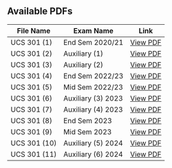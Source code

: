 ## Available PDFs

| File Name | Exam Name | Link |
|-----------|-----------|------|
| UCS 301 (1) | End Sem 2020/21 | [View PDF](https://github.com/100xerror/DS-PYQs/blob/main/UCS301%20(1).pdf) |
| UCS 301 (2) | Auxiliary (1) | [View PDF](https://github.com/100xerror/DS-PYQs/blob/main/UCS301%20(2).pdf) |
| UCS 301 (3) | Auxiliary (2) | [View PDF](https://github.com/100xerror/DS-PYQs/blob/main/UCS301%20(3).pdf) |
| UCS 301 (4) | End Sem 2022/23 | [View PDF](https://github.com/100xerror/DS-PYQs/blob/main/UCS301%20(4).pdf) |
| UCS 301 (5) | Mid Sem 2022/23 | [View PDF](https://github.com/100xerror/DS-PYQs/blob/main/UCS301%20(5).pdf) |
| UCS 301 (6) | Auxiliary (3) 2023 | [View PDF](https://github.com/100xerror/DS-PYQs/blob/main/UCS301%20(6).pdf) |
| UCS 301 (7) | Auxiliary (4) 2023 | [View PDF](https://github.com/100xerror/DS-PYQs/blob/main/UCS301%20(7).pdf) |
| UCS 301 (8) | End Sem 2023 | [View PDF](https://github.com/100xerror/DS-PYQs/blob/main/UCS301%20(8).pdf) |
| UCS 301 (9) | Mid Sem 2023 | [View PDF](https://github.com/100xerror/DS-PYQs/blob/main/UCS301%20(9).pdf) |
| UCS 301 (10) | Auxiliary (5) 2024 | [View PDF](https://github.com/100xerror/DS-PYQs/blob/main/UCS301%20(10).pdf) |
| UCS 301 (11) | Auxiliary (6) 2024 | [View PDF](https://github.com/100xerror/DS-PYQs/blob/main/UCS301%20(11).pdf) |
